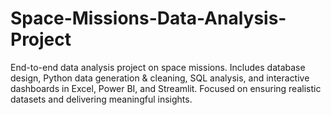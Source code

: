 # Space-Missions-Data-Analysis-Project
End-to-end data analysis project on space missions. Includes database design, Python data generation &amp; cleaning, SQL analysis, and interactive dashboards in Excel, Power BI, and Streamlit. Focused on ensuring realistic datasets and delivering meaningful insights.
